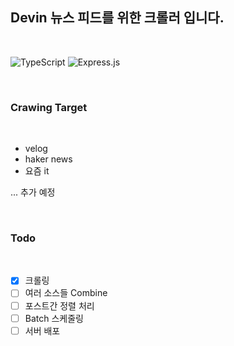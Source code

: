 ## Devin 뉴스 피드를 위한 크롤러 입니다.

<br/>

![TypeScript](https://img.shields.io/badge/typescript-%23007ACC.svg?style=for-the-badge&logo=typescript&logoColor=white)
![Express.js](https://img.shields.io/badge/express.js-%23404d59.svg?style=for-the-badge&logo=express&logoColor=%2361DAFB)

<br/>

### Crawing Target

<br/>

- velog
- haker news
- 요즘 it

... 추가 예정

<br/>

### Todo

<br/>

- [x] 크롤링
- [ ] 여러 소스들 Combine
- [ ] 포스트간 정렬 처리
- [ ] Batch 스케줄링
- [ ] 서버 배포
